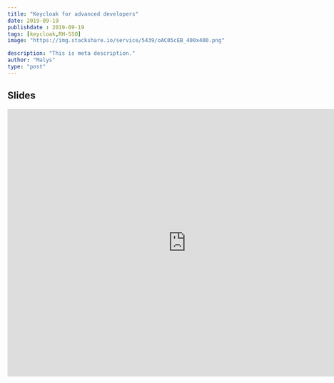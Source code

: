 ```yaml
---
title: "Keycloak for advanced developers"
date: 2019-09-19
publishdate : 2019-09-19
tags: [keycloak,RH-SSO]
image: "https://img.stackshare.io/service/5439/oAC05cEB_400x400.png"

description: "This is meta description."
author: "Malys"
type: "post"
---
```


## Slides

<iframe  style="border: 0; width: 800px; height: 600px;" src="https://malys.github.io/keycloak-slides/#/"></iframe>
